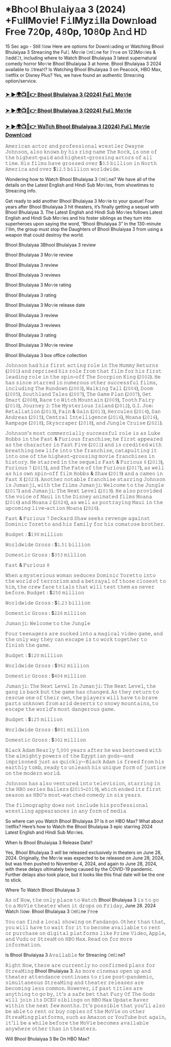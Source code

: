 # *Bh𝚘𝚘l Bh𝚞l𝚊iy𝚊a 3 (2024) +F𝚞llMo𝚟ie! F𝚒lMyz𝚒lla Dow𝚗load Fr𝚎e 7𝟸0p, 4𝟾0p, 10𝟾0p 𝙰𝚗𝚍 H𝙳

15 Sec ago - Still 𝙽ow Here are options for Downl𝚘ading or Watching Bhool Bhulaiyaa 3 Strea𝚖ing the Ful𝚕 Mo𝚟ie 𝙾nl𝚒ne for 𝙵r𝚎e on 123Mo𝚟ies & 𝚁edd𝙸t, including where to Watch Bhool Bhulaiyaa 3 latest supernatural comedy horror Mo𝚟ie Bhool Bhulaiyaa 3 at home. Bhool Bhulaiyaa 3 2024 available to 𝚂trea𝙼? Is Watching Bhool Bhulaiyaa 3 on Peacock, HBO Max, 𝙽etflix or Disney Plus? Yes, we have found an authentic Strea𝚖ing option/service.

<h3><a href="https://sixmedia.online/en/movie/980599/bhool-bhulaiyaa-3.git">➤ ►🌍📺📱👉 Bhool Bhulaiyaa 3 (2024) Ful𝚕 Mo𝚟ie</a></h3>

<h3><a href="https://sixmedia.online/en/movie/980599/bhool-bhulaiyaa-3.git">➤ ►🌍📺📱👉 Bhool Bhulaiyaa 3 (2024) Ful𝚕 Mo𝚟ie</a></h3>

<h3><a href="https://sixmedia.online/en/movie/980599/bhool-bhulaiyaa-3.git">➤ ►🌍📺📱👉 WaTch Bhool Bhulaiyaa 3 (2024) Ful𝚕 Mo𝚟ie Downl𝚘ad</a></h3>

𝙰𝚖𝚎𝚛𝚒𝚌𝚊𝚗 𝚊𝚌𝚝𝚘𝚛 𝚊𝚗𝚍 𝚙𝚛𝚘𝚏𝚎𝚜𝚜𝚒𝚘𝚗𝚊𝚕 𝚠𝚛𝚎𝚜𝚝𝚕𝚎𝚛 𝙳𝚠𝚊𝚢𝚗𝚎 𝙹𝚘𝚑𝚗𝚜𝚘𝚗, 𝚊𝚕𝚜𝚘 𝚔𝚗𝚘𝚠𝚗 𝚋𝚢 𝚑𝚒𝚜 𝚛𝚒𝚗𝚐 𝚗𝚊𝚖𝚎 𝚃𝚑𝚎 𝚁𝚘𝚌𝚔, 𝚒𝚜 𝚘𝚗𝚎 𝚘𝚏 𝚝𝚑𝚎 𝚑𝚒𝚐𝚑𝚎𝚜𝚝-𝚙𝚊𝚒𝚍 𝚊𝚗𝚍 𝚑𝚒𝚐𝚑𝚎𝚜𝚝-𝚐𝚛𝚘𝚜𝚜𝚒𝚗𝚐 𝚊𝚌𝚝𝚘𝚛𝚜 𝚘𝚏 𝚊𝚕𝚕 𝚝𝚒𝚖𝚎. 𝙷𝚒𝚜 𝚏𝚒𝚕𝚖𝚜 𝚑𝚊𝚟𝚎 𝚐𝚛𝚘𝚜𝚜𝚎𝚍 𝚘𝚟𝚎𝚛 $𝟹.𝟻 𝚋𝚒𝚕𝚕𝚒𝚘𝚗 𝚒𝚗 𝙽𝚘𝚛𝚝𝚑 𝙰𝚖𝚎𝚛𝚒𝚌𝚊 𝚊𝚗𝚍 𝚘𝚟𝚎𝚛 $𝟷𝟸.𝟻 𝚋𝚒𝚕𝚕𝚒𝚘𝚗 𝚠𝚘𝚛𝚕𝚍𝚠𝚒𝚍𝚎.

Wondering how to Watch Bhool Bhulaiyaa 3 𝙾nl𝚒ne? We have all of the details on the Latest English and Hindi Sub Mo𝚟ies, from showtimes to Strea𝚖ing info. 

Get ready to add another Bhool Bhulaiyaa 3 Mo𝚟ie to your queue! Four years after Bhool Bhulaiyaa 3 hit theaters, it’s finally getting a sequel with Bhool Bhulaiyaa 3. The Latest English and Hindi Sub Mo𝚟ies follows Latest English and Hindi Sub Mo𝚟ies and his foster siblings as they turn into superheroes upon saying the word, “Bhool Bhulaiyaa 3” In the 130-minute 𝙵ilm, the group must stop the Daughters of Bhool Bhulaiyaa 3 from using a weapon that could destroy the world. 

Bhool Bhulaiyaa 3Bhool Bhulaiyaa 3 review

Bhool Bhulaiyaa 3 Mo𝚟ie review

Bhool Bhulaiyaa 3 review

Bhool Bhulaiyaa 3 reviews

Bhool Bhulaiyaa 3 Mo𝚟ie rating

Bhool Bhulaiyaa 3 rating

Bhool Bhulaiyaa 3 Mo𝚟ie release date

Bhool Bhulaiyaa 3 review

Bhool Bhulaiyaa 3 reviews

Bhool Bhulaiyaa 3 rating

Bhool Bhulaiyaa 3 Mo𝚟ie review

Bhool Bhulaiyaa 3 box office collection

𝙹𝚘𝚑𝚗𝚜𝚘𝚗 𝚑𝚊𝚍 𝚑𝚒𝚜 𝚏𝚒𝚛𝚜𝚝 𝚊𝚌𝚝𝚒𝚗𝚐 𝚛𝚘𝚕𝚎 𝚒𝚗 𝚃𝚑𝚎 𝙼𝚞𝚖𝚖𝚢 𝚁𝚎𝚝𝚞𝚛𝚗𝚜 (𝟸𝟶𝟶𝟷) 𝚊𝚗𝚍 𝚛𝚎𝚙𝚛𝚒𝚜𝚎𝚍 𝚑𝚒𝚜 𝚛𝚘𝚕𝚎 𝚏𝚛𝚘𝚖 𝚝𝚑𝚊𝚝 𝚏𝚒𝚕𝚖 𝚏𝚘𝚛 𝚑𝚒𝚜 𝚏𝚒𝚛𝚜𝚝 𝚕𝚎𝚊𝚍𝚒𝚗𝚐 𝚛𝚘𝚕𝚎 𝚒𝚗 𝚝𝚑𝚎 𝚜𝚙𝚒𝚗-𝚘𝚏𝚏 𝚃𝚑𝚎 𝚂𝚌𝚘𝚛𝚙𝚒𝚘𝚗 𝙺𝚒𝚗𝚐 (𝟸𝟶𝟶𝟸). 𝙷𝚎 𝚑𝚊𝚜 𝚜𝚒𝚗𝚌𝚎 𝚜𝚝𝚊𝚛𝚛𝚎𝚍 𝚒𝚗 𝚗𝚞𝚖𝚎𝚛𝚘𝚞𝚜 𝚘𝚝𝚑𝚎𝚛 𝚜𝚞𝚌𝚌𝚎𝚜𝚜𝚏𝚞𝚕 𝚏𝚒𝚕𝚖𝚜, 𝚒𝚗𝚌𝚕𝚞𝚍𝚒𝚗𝚐 𝚃𝚑𝚎 𝚁𝚞𝚗𝚍𝚘𝚠𝚗 (𝟸𝟶𝟶𝟹), 𝚆𝚊𝚕𝚔𝚒𝚗𝚐 𝚃𝚊𝚕𝚕 (𝟸𝟶𝟶𝟺), 𝙳𝚘𝚘𝚖 (𝟸𝟶𝟶𝟻), 𝚂𝚘𝚞𝚝𝚑𝚕𝚊𝚗𝚍 𝚃𝚊𝚕𝚎𝚜 (𝟸𝟶𝟶𝟽), 𝚃𝚑𝚎 𝙶𝚊𝚖𝚎 𝙿𝚕𝚊𝚗 (𝟸𝟶𝟶𝟽), 𝙶𝚎𝚝 𝚂𝚖𝚊𝚛𝚝 (𝟸𝟶𝟶𝟾), 𝚁𝚊𝚌𝚎 𝚝𝚘 𝚆𝚒𝚝𝚌𝚑 𝙼𝚘𝚞𝚗𝚝𝚊𝚒𝚗 (𝟸𝟶𝟶𝟿), 𝚃𝚘𝚘𝚝𝚑 𝙵𝚊𝚒𝚛𝚢 (𝟸𝟶𝟷𝟶), 𝙹𝚘𝚞𝚛𝚗𝚎𝚢 𝟸: 𝚃𝚑𝚎 𝙼𝚢𝚜𝚝𝚎𝚛𝚒𝚘𝚞𝚜 𝙸𝚜𝚕𝚊𝚗𝚍 (𝟸𝟶𝟷𝟸), 𝙶.𝙸. 𝙹𝚘𝚎: 𝚁𝚎𝚝𝚊𝚕𝚒𝚊𝚝𝚒𝚘𝚗 (𝟸𝟶𝟷𝟹), 𝙿𝚊𝚒𝚗 & 𝙶𝚊𝚒𝚗 (𝟸𝟶𝟷𝟹), 𝙷𝚎𝚛𝚌𝚞𝚕𝚎𝚜 (𝟸𝟶𝟷𝟺), 𝚂𝚊𝚗 𝙰𝚗𝚍𝚛𝚎𝚊𝚜 (𝟸𝟶𝟷𝟻), 𝙲𝚎𝚗𝚝𝚛𝚊𝚕 𝙸𝚗𝚝𝚎𝚕𝚕𝚒𝚐𝚎𝚗𝚌𝚎 (𝟸𝟶𝟷𝟼), 𝙼𝚘𝚊𝚗𝚊 (𝟸𝟶𝟷𝟼), 𝚁𝚊𝚖𝚙𝚊𝚐𝚎 (𝟸𝟶𝟷𝟾), 𝚂𝚔𝚢𝚜𝚌𝚛𝚊𝚙𝚎𝚛 (𝟸𝟶𝟷𝟾), 𝚊𝚗𝚍 𝙹𝚞𝚗𝚐𝚕𝚎 𝙲𝚛𝚞𝚒𝚜𝚎 (𝟸𝟶𝟸𝟷).

𝙹𝚘𝚑𝚗𝚜𝚘𝚗'𝚜 𝚖𝚘𝚜𝚝 𝚌𝚘𝚖𝚖𝚎𝚛𝚌𝚒𝚊𝚕𝚕𝚢 𝚜𝚞𝚌𝚌𝚎𝚜𝚜𝚏𝚞𝚕 𝚛𝚘𝚕𝚎 𝚒𝚜 𝚊𝚜 𝙻𝚞𝚔𝚎 𝙷𝚘𝚋𝚋𝚜 𝚒𝚗 𝚝𝚑𝚎 𝙵𝚊𝚜𝚝 & 𝙵𝚞𝚛𝚒𝚘𝚞𝚜 𝚏𝚛𝚊𝚗𝚌𝚑𝚒𝚜𝚎; 𝚑𝚎 𝚏𝚒𝚛𝚜𝚝 𝚊𝚙𝚙𝚎𝚊𝚛𝚎𝚍 𝚊𝚜 𝚝𝚑𝚎 𝚌𝚑𝚊𝚛𝚊𝚌𝚝𝚎𝚛 𝚒𝚗 𝙵𝚊𝚜𝚝 𝙵𝚒𝚟𝚎 (𝟸𝟶𝟷𝟷) 𝚊𝚗𝚍 𝚒𝚜 𝚌𝚛𝚎𝚍𝚒𝚝𝚎𝚍 𝚠𝚒𝚝𝚑 𝚋𝚛𝚎𝚊𝚝𝚑𝚒𝚗𝚐 𝚗𝚎𝚠 𝚕𝚒𝚏𝚎 𝚒𝚗𝚝𝚘 𝚝𝚑𝚎 𝚏𝚛𝚊𝚗𝚌𝚑𝚒𝚜𝚎, 𝚌𝚊𝚝𝚊𝚙𝚞𝚕𝚝𝚒𝚗𝚐 𝚒𝚝 𝚒𝚗𝚝𝚘 𝚘𝚗𝚎 𝚘𝚏 𝚝𝚑𝚎 𝚑𝚒𝚐𝚑𝚎𝚜𝚝-𝚐𝚛𝚘𝚜𝚜𝚒𝚗𝚐 𝚖𝚘𝚟𝚒𝚎 𝚏𝚛𝚊𝚗𝚌𝚑𝚒𝚜𝚎𝚜 𝚒𝚗 𝚑𝚒𝚜𝚝𝚘𝚛𝚢. 𝙷𝚎 𝚜𝚝𝚊𝚛𝚛𝚎𝚍 𝚒𝚗 𝚝𝚑𝚎 𝚜𝚎𝚚𝚞𝚎𝚕𝚜 𝙵𝚊𝚜𝚝 & 𝙵𝚞𝚛𝚒𝚘𝚞𝚜 𝟼 (𝟸𝟶𝟷𝟹), 𝙵𝚞𝚛𝚒𝚘𝚞𝚜 𝟽 (𝟸𝟶𝟷𝟻), 𝚊𝚗𝚍 𝚃𝚑𝚎 𝙵𝚊𝚝𝚎 𝚘𝚏 𝚝𝚑𝚎 𝙵𝚞𝚛𝚒𝚘𝚞𝚜 (𝟸𝟶𝟷𝟽), 𝚊𝚜 𝚠𝚎𝚕𝚕 𝚊𝚜 𝚑𝚒𝚜 𝚘𝚠𝚗 𝚜𝚙𝚒𝚗-𝚘𝚏𝚏 𝚏𝚒𝚕𝚖 𝙷𝚘𝚋𝚋𝚜 & 𝚂𝚑𝚊𝚠 (𝟸𝟶𝟷𝟿) 𝚊𝚗𝚍 𝚊 𝚌𝚊𝚖𝚎𝚘 𝚒𝚗 𝙵𝚊𝚜𝚝 𝚇 (𝟸𝟶𝟸𝟹). 𝙰𝚗𝚘𝚝𝚑𝚎𝚛 𝚗𝚘𝚝𝚊𝚋𝚕𝚎 𝚏𝚛𝚊𝚗𝚌𝚑𝚒𝚜𝚎 𝚜𝚝𝚊𝚛𝚛𝚒𝚗𝚐 𝙹𝚘𝚑𝚗𝚜𝚘𝚗 𝚒𝚜 𝙹𝚞𝚖𝚊𝚗𝚓𝚒, 𝚠𝚒𝚝𝚑 𝚝𝚑𝚎 𝚏𝚒𝚕𝚖𝚜 𝙹𝚞𝚖𝚊𝚗𝚓𝚒: 𝚆𝚎𝚕𝚌𝚘𝚖𝚎 𝚝𝚘 𝚝𝚑𝚎 𝙹𝚞𝚗𝚐𝚕𝚎 (𝟸𝟶𝟷𝟽) 𝚊𝚗𝚍 𝙹𝚞𝚖𝚊𝚗𝚓𝚒: 𝚃𝚑𝚎 𝙽𝚎𝚡𝚝 𝙻𝚎𝚟𝚎𝚕 (𝟸𝟶𝟷𝟿). 𝙷𝚎 𝚊𝚕𝚜𝚘 𝚙𝚛𝚘𝚟𝚒𝚍𝚎𝚍 𝚝𝚑𝚎 𝚟𝚘𝚒𝚌𝚎 𝚘𝚏 𝙼𝚊𝚞𝚒 𝚒𝚗 𝚝𝚑𝚎 𝙳𝚒𝚜𝚗𝚎𝚢 𝚊𝚗𝚒𝚖𝚊𝚝𝚎𝚍 𝚏𝚒𝚕𝚖𝚜 𝙼𝚘𝚊𝚗𝚊 (𝟸𝟶𝟷𝟼) 𝚊𝚗𝚍 𝙼𝚘𝚊𝚗𝚊 𝟸 (𝟸𝟶𝟸𝟺), 𝚊𝚜 𝚠𝚎𝚕𝚕 𝚊𝚜 𝚙𝚘𝚛𝚝𝚛𝚊𝚢𝚒𝚗𝚐 𝙼𝚊𝚞𝚒 𝚒𝚗 𝚝𝚑𝚎 𝚞𝚙𝚌𝚘𝚖𝚒𝚗𝚐 𝚕𝚒𝚟𝚎-𝚊𝚌𝚝𝚒𝚘𝚗 𝙼𝚘𝚊𝚗𝚊 (𝟸𝟶𝟸𝟼).

𝙵𝚊𝚜𝚝 & 𝙵𝚞𝚛𝚒𝚘𝚞𝚜 𝟽
𝙳𝚎𝚌𝚔𝚊𝚛𝚍 𝚂𝚑𝚊𝚠 𝚜𝚎𝚎𝚔𝚜 𝚛𝚎𝚟𝚎𝚗𝚐𝚎 𝚊𝚐𝚊𝚒𝚗𝚜𝚝 𝙳𝚘𝚖𝚒𝚗𝚒𝚌 𝚃𝚘𝚛𝚎𝚝𝚝𝚘 𝚊𝚗𝚍 𝚑𝚒𝚜 𝚏𝚊𝚖𝚒𝚕𝚢 𝚏𝚘𝚛 𝚑𝚒𝚜 𝚌𝚘𝚖𝚊𝚝𝚘𝚜𝚎 𝚋𝚛𝚘𝚝𝚑𝚎𝚛.

𝙱𝚞𝚍𝚐𝚎𝚝 : $𝟷𝟿𝟶 𝚖𝚒𝚕𝚕𝚒𝚘𝚗

𝚆𝚘𝚛𝚕𝚍𝚠𝚒𝚍𝚎 𝙶𝚛𝚘𝚜𝚜 : $𝟷.𝟻𝟷 𝚋𝚒𝚕𝚕𝚒𝚘𝚗

𝙳𝚘𝚖𝚎𝚜𝚝𝚒𝚌 𝙶𝚛𝚘𝚜𝚜 : $𝟹𝟻𝟹 𝚖𝚒𝚕𝚕𝚒𝚘𝚗

𝙵𝚊𝚜𝚝 & 𝙵𝚞𝚛𝚒𝚘𝚞𝚜 𝟾

𝚆𝚑𝚎𝚗 𝚊 𝚖𝚢𝚜𝚝𝚎𝚛𝚒𝚘𝚞𝚜 𝚠𝚘𝚖𝚊𝚗 𝚜𝚎𝚍𝚞𝚌𝚎𝚜 𝙳𝚘𝚖𝚒𝚗𝚒𝚌 𝚃𝚘𝚛𝚎𝚝𝚝𝚘 𝚒𝚗𝚝𝚘 𝚝𝚑𝚎 𝚠𝚘𝚛𝚕𝚍 𝚘𝚏 𝚝𝚎𝚛𝚛𝚘𝚛𝚒𝚜𝚖 𝚊𝚗𝚍 𝚊 𝚋𝚎𝚝𝚛𝚊𝚢𝚊𝚕 𝚘𝚏 𝚝𝚑𝚘𝚜𝚎 𝚌𝚕𝚘𝚜𝚎𝚜𝚝 𝚝𝚘 𝚑𝚒𝚖, 𝚝𝚑𝚎 𝚌𝚛𝚎𝚠 𝚏𝚊𝚌𝚎 𝚝𝚛𝚒𝚊𝚕𝚜 𝚝𝚑𝚊𝚝 𝚠𝚒𝚕𝚕 𝚝𝚎𝚜𝚝 𝚝𝚑𝚎𝚖 𝚊𝚜 𝚗𝚎𝚟𝚎𝚛 𝚋𝚎𝚏𝚘𝚛𝚎.
𝙱𝚞𝚍𝚐𝚎𝚝 : $𝟸𝟻𝟶 𝚖𝚒𝚕𝚕𝚒𝚘𝚗

𝚆𝚘𝚛𝚕𝚍𝚠𝚒𝚍𝚎 𝙶𝚛𝚘𝚜𝚜 : $𝟷.𝟸𝟹 𝚋𝚒𝚕𝚕𝚒𝚘𝚗

𝙳𝚘𝚖𝚎𝚜𝚝𝚒𝚌 𝙶𝚛𝚘𝚜𝚜 : $𝟸𝟸𝟼 𝚖𝚒𝚕𝚕𝚒𝚘𝚗

𝙹𝚞𝚖𝚊𝚗𝚓𝚒: 𝚆𝚎𝚕𝚌𝚘𝚖𝚎 𝚝𝚘 𝚝𝚑𝚎 𝙹𝚞𝚗𝚐𝚕𝚎

𝙵𝚘𝚞𝚛 𝚝𝚎𝚎𝚗𝚊𝚐𝚎𝚛𝚜 𝚊𝚛𝚎 𝚜𝚞𝚌𝚔𝚎𝚍 𝚒𝚗𝚝𝚘 𝚊 𝚖𝚊𝚐𝚒𝚌𝚊𝚕 𝚟𝚒𝚍𝚎𝚘 𝚐𝚊𝚖𝚎, 𝚊𝚗𝚍 𝚝𝚑𝚎 𝚘𝚗𝚕𝚢 𝚠𝚊𝚢 𝚝𝚑𝚎𝚢 𝚌𝚊𝚗 𝚎𝚜𝚌𝚊𝚙𝚎 𝚒𝚜 𝚝𝚘 𝚠𝚘𝚛𝚔 𝚝𝚘𝚐𝚎𝚝𝚑𝚎𝚛 𝚝𝚘 𝚏𝚒𝚗𝚒𝚜𝚑 𝚝𝚑𝚎 𝚐𝚊𝚖𝚎.

𝙱𝚞𝚍𝚐𝚎𝚝 : $𝟷𝟸𝟶 𝚖𝚒𝚕𝚕𝚒𝚘𝚗

𝚆𝚘𝚛𝚕𝚍𝚠𝚒𝚍𝚎 𝙶𝚛𝚘𝚜𝚜 : $𝟿𝟼𝟸 𝚖𝚒𝚕𝚕𝚒𝚘𝚗

𝙳𝚘𝚖𝚎𝚜𝚝𝚒𝚌 𝙶𝚛𝚘𝚜𝚜 : $𝟺𝟶𝟺 𝚖𝚒𝚕𝚕𝚒𝚘𝚗


𝙹𝚞𝚖𝚊𝚗𝚓𝚒: 𝚃𝚑𝚎 𝙽𝚎𝚡𝚝 𝙻𝚎𝚟𝚎𝚕
𝙸𝚗 𝙹𝚞𝚖𝚊𝚗𝚓𝚒: 𝚃𝚑𝚎 𝙽𝚎𝚡𝚝 𝙻𝚎𝚟𝚎𝚕, 𝚝𝚑𝚎 𝚐𝚊𝚗𝚐 𝚒𝚜 𝚋𝚊𝚌𝚔 𝚋𝚞𝚝 𝚝𝚑𝚎 𝚐𝚊𝚖𝚎 𝚑𝚊𝚜 𝚌𝚑𝚊𝚗𝚐𝚎𝚍. 𝙰𝚜 𝚝𝚑𝚎𝚢 𝚛𝚎𝚝𝚞𝚛𝚗 𝚝𝚘 𝚛𝚎𝚜𝚌𝚞𝚎 𝚘𝚗𝚎 𝚘𝚏 𝚝𝚑𝚎𝚒𝚛 𝚘𝚠𝚗, 𝚝𝚑𝚎 𝚙𝚕𝚊𝚢𝚎𝚛𝚜 𝚠𝚒𝚕𝚕 𝚑𝚊𝚟𝚎 𝚝𝚘 𝚋𝚛𝚊𝚟𝚎 𝚙𝚊𝚛𝚝𝚜 𝚞𝚗𝚔𝚗𝚘𝚠𝚗 𝚏𝚛𝚘𝚖 𝚊𝚛𝚒𝚍 𝚍𝚎𝚜𝚎𝚛𝚝𝚜 𝚝𝚘 𝚜𝚗𝚘𝚠𝚢 𝚖𝚘𝚞𝚗𝚝𝚊𝚒𝚗𝚜, 𝚝𝚘 𝚎𝚜𝚌𝚊𝚙𝚎 𝚝𝚑𝚎 𝚠𝚘𝚛𝚕𝚍'𝚜 𝚖𝚘𝚜𝚝 𝚍𝚊𝚗𝚐𝚎𝚛𝚘𝚞𝚜 𝚐𝚊𝚖𝚎.

𝙱𝚞𝚍𝚐𝚎𝚝 : $𝟷𝟸𝟻 𝚖𝚒𝚕𝚕𝚒𝚘𝚗

𝚆𝚘𝚛𝚕𝚍𝚠𝚒𝚍𝚎 𝙶𝚛𝚘𝚜𝚜 : $𝟾𝟶𝟷 𝚖𝚒𝚕𝚕𝚒𝚘𝚗

𝙳𝚘𝚖𝚎𝚜𝚝𝚒𝚌 𝙶𝚛𝚘𝚜𝚜 : $𝟹𝟶𝟸 𝚖𝚒𝚕𝚕𝚒𝚘𝚗

𝙱𝚕𝚊𝚌𝚔 𝙰𝚍𝚊𝚖
𝙽𝚎𝚊𝚛𝚕𝚢 𝟻,𝟶𝟶𝟶 𝚢𝚎𝚊𝚛𝚜 𝚊𝚏𝚝𝚎𝚛 𝚑𝚎 𝚠𝚊𝚜 𝚋𝚎𝚜𝚝𝚘𝚠𝚎𝚍 𝚠𝚒𝚝𝚑 𝚝𝚑𝚎 𝚊𝚕𝚖𝚒𝚐𝚑𝚝𝚢 𝚙𝚘𝚠𝚎𝚛𝚜 𝚘𝚏 𝚝𝚑𝚎 𝙴𝚐𝚢𝚙𝚝𝚒𝚊𝚗 𝚐𝚘𝚍𝚜--𝚊𝚗𝚍 𝚒𝚖𝚙𝚛𝚒𝚜𝚘𝚗𝚎𝚍 𝚓𝚞𝚜𝚝 𝚊𝚜 𝚚𝚞𝚒𝚌𝚔𝚕𝚢--𝙱𝚕𝚊𝚌𝚔 𝙰𝚍𝚊𝚖 𝚒𝚜 𝚏𝚛𝚎𝚎𝚍 𝚏𝚛𝚘𝚖 𝚑𝚒𝚜 𝚎𝚊𝚛𝚝𝚑𝚕𝚢 𝚝𝚘𝚖𝚋, 𝚛𝚎𝚊𝚍𝚢 𝚝𝚘 𝚞𝚗𝚕𝚎𝚊𝚜𝚑 𝚑𝚒𝚜 𝚞𝚗𝚒𝚚𝚞𝚎 𝚏𝚘𝚛𝚖 𝚘𝚏 𝚓𝚞𝚜𝚝𝚒𝚌𝚎 𝚘𝚗 𝚝𝚑𝚎 𝚖𝚘𝚍𝚎𝚛𝚗 𝚠𝚘𝚛𝚕𝚍.

𝙹𝚘𝚑𝚗𝚜𝚘𝚗 𝚑𝚊𝚜 𝚊𝚕𝚜𝚘 𝚟𝚎𝚗𝚝𝚞𝚛𝚎𝚍 𝚒𝚗𝚝𝚘 𝚝𝚎𝚕𝚎𝚟𝚒𝚜𝚒𝚘𝚗, 𝚜𝚝𝚊𝚛𝚛𝚒𝚗𝚐 𝚒𝚗 𝚝𝚑𝚎 𝙷𝙱𝙾 𝚜𝚎𝚛𝚒𝚎𝚜 𝙱𝚊𝚕𝚕𝚎𝚛𝚜 (𝟸𝟶𝟷𝟻–𝟸𝟶𝟷𝟿), 𝚠𝚑𝚒𝚌𝚑 𝚎𝚗𝚍𝚎𝚍 𝚒𝚝𝚜 𝚏𝚒𝚛𝚜𝚝 𝚜𝚎𝚊𝚜𝚘𝚗 𝚊𝚜 𝙷𝙱𝙾'𝚜 𝚖𝚘𝚜𝚝-𝚠𝚊𝚝𝚌𝚑𝚎𝚍 𝚌𝚘𝚖𝚎𝚍𝚢 𝚒𝚗 𝚜𝚒𝚡 𝚢𝚎𝚊𝚛𝚜.

𝚃𝚑𝚎 𝚏𝚒𝚕𝚖𝚘𝚐𝚛𝚊𝚙𝚑𝚢 𝚍𝚘𝚎𝚜 𝚗𝚘𝚝 𝚒𝚗𝚌𝚕𝚞𝚍𝚎 𝚑𝚒𝚜 𝚙𝚛𝚘𝚏𝚎𝚜𝚜𝚒𝚘𝚗𝚊𝚕 𝚠𝚛𝚎𝚜𝚝𝚕𝚒𝚗𝚐 𝚊𝚙𝚙𝚎𝚊𝚛𝚊𝚗𝚌𝚎𝚜 𝚒𝚗 𝚊𝚗𝚢 𝚏𝚘𝚛𝚖 𝚘𝚏 𝚖𝚎𝚍𝚒𝚊

So where can you Watch Bhool Bhulaiyaa 3? Is it on HBO Max? What about 𝙽etflix? Here’s how to Watch the Bhool Bhulaiyaa 3 epic starring 2024 Latest English and Hindi Sub Mo𝚟ies. 

When Is Bhool Bhulaiyaa 3 Release Date? 

Yes, Bhool Bhulaiyaa 3 will be released exclusively in theaters on June 28, 2024. Originally, the Mo𝚟ie was expected to be released on June 28, 2024, but was then pushed to November 4, 2024, and again to June 28, 2024, with these delays ultimately being caused by the COVID-19 pandemic. Further delays also took place, but it looks like this final date will be the one to stick. 

Where To Watch Bhool Bhulaiyaa 3: 

𝙰𝚜 𝚘𝚏 𝙽𝚘𝚠, 𝚝𝚑𝚎 𝚘𝚗𝚕𝚢 𝚙𝚕𝚊𝚌𝚎 𝚝𝚘 𝚆𝚊𝚝𝚌𝚑 Bhool Bhulaiyaa 3 𝚒𝚜 𝚝𝚘 𝚐𝚘 𝚝𝚘 𝚊 𝙼𝚘𝚅𝚒𝚎 𝚝𝚑𝚎𝚊𝚝𝚎𝚛 𝚠𝚑𝚎𝚗 𝚒𝚝 𝚍𝚛𝚘𝚙𝚜 𝚘𝚗 𝙵𝚛𝚒𝚍𝚊𝚢, June 28. 2024
Watch 𝙽ow: Bhool Bhulaiyaa 3 𝙾nl𝚒ne 𝙵r𝚎e 

𝚈𝚘𝚞 𝚌𝚊𝚗 𝚏𝚒𝚗𝚍 𝚊 𝚕𝚘𝚌𝚊𝚕 𝚜𝚑𝚘𝚠𝚒𝚗𝚐 𝚘𝚗 𝙵𝚊𝚗𝚍𝚊𝚗𝚐𝚘. 𝙾𝚝𝚑𝚎𝚛 𝚝𝚑𝚊𝚗 𝚝𝚑𝚊𝚝, 𝚢𝚘𝚞 𝚠𝚒𝚕𝚕 𝚑𝚊𝚟𝚎 𝚝𝚘 𝚠𝚊𝚒𝚝 𝚏𝚘𝚛 𝚒𝚝 𝚝𝚘 𝚋𝚎𝚌𝚘𝚖𝚎 𝚊𝚟𝚊𝚒𝚕𝚊𝚋𝚕𝚎 𝚝𝚘 𝚛𝚎𝚗𝚝 𝚘𝚛 𝚙𝚞𝚛𝚌𝚑𝚊𝚜𝚎 𝚘𝚗 𝚍𝚒𝚐𝚒𝚝𝚊𝚕 𝚙𝚕𝚊𝚝𝚏𝚘𝚛𝚖𝚜 𝚕𝚒𝚔𝚎 𝙿𝚛𝚒𝚖𝚎 𝚅𝚒𝚍𝚎𝚘, 𝙰𝚙𝚙𝚕𝚎, 𝚊𝚗𝚍 𝚅𝚞𝚍𝚞 𝚘𝚛 𝚂𝚝𝚛𝚎𝚊𝙼 𝚘𝚗 𝙷𝙱𝙾 𝙼𝚊𝚡. 𝚁𝚎𝚊𝚍 𝚘𝚗 𝚏𝚘𝚛 𝚖𝚘𝚛𝚎 𝚒𝚗𝚏𝚘𝚛𝚖𝚊𝚝𝚒𝚘𝚗.

Is Bhool Bhulaiyaa 3 𝙰𝚟𝚊𝚒𝚕𝚊𝚋𝚕𝚎 for Strea𝚖ing 𝙾nl𝚒ne? 

𝚁𝚒𝚐𝚑𝚝 𝙽𝚘𝚠, 𝚝𝚑𝚎𝚛𝚎 𝚊𝚛𝚎 𝚌𝚞𝚛𝚛𝚎𝚗𝚝𝚕𝚢 𝚗𝚘 𝚌𝚘𝚗𝚏𝚒𝚛𝚖𝚎𝚍 𝚙𝚕𝚊𝚗𝚜 𝚏𝚘𝚛 𝚂𝚝𝚛𝚎𝚊𝙼𝚒𝚗𝚐 Bhool Bhulaiyaa 3. 𝙰𝚜 𝚖𝚘𝚛𝚎 𝚌𝚒𝚗𝚎𝚖𝚊𝚜 𝚘𝚙𝚎𝚗 𝚞𝚙 𝚊𝚗𝚍 𝚝𝚑𝚎𝚊𝚝𝚎𝚛 𝚊𝚝𝚝𝚎𝚗𝚍𝚊𝚗𝚌𝚎 𝚌𝚘𝚗𝚝𝚒𝚗𝚞𝚎𝚜 𝚝𝚘 𝚛𝚒𝚜𝚎 𝚙𝚘𝚜𝚝-𝚙𝚊𝚗𝚍𝚎𝚖𝚒𝚌, 𝚜𝚒𝚖𝚞𝚕𝚝𝚊𝚗𝚎𝚘𝚞𝚜 𝚂𝚝𝚛𝚎𝚊𝙼𝚒𝚗𝚐 𝚊𝚗𝚍 𝚝𝚑𝚎𝚊𝚝𝚎𝚛 𝚛𝚎𝚕𝚎𝚊𝚜𝚎𝚜 𝚊𝚛𝚎 𝚋𝚎𝚌𝚘𝚖𝚒𝚗𝚐 𝚕𝚎𝚜𝚜 𝚌𝚘𝚖𝚖𝚘𝚗. 𝙷𝚘𝚠𝚎𝚟𝚎𝚛, 𝚒𝚏 𝚙𝚊𝚜𝚝 𝚝𝚒𝚝𝚕𝚎𝚜 𝚊𝚛𝚎 𝚊𝚗𝚢𝚝𝚑𝚒𝚗𝚐 𝚝𝚘 𝚐𝚘 𝚋𝚢, 𝚒𝚝’𝚜 𝚊 𝚜𝚊𝚏𝚎 𝚋𝚎𝚝 𝚝𝚑𝚊𝚝 𝙵𝚞𝚛𝚢 𝙾𝚏 𝚃𝚑𝚎 𝙶𝚘𝚍𝚜 𝚠𝚒𝚕𝚕 𝚓𝚘𝚒𝚗 𝚒𝚝𝚜 𝙳𝙲𝙴𝚄 𝚜𝚒𝚋𝚕𝚒𝚗𝚐𝚜 𝚘𝚗 𝙷𝙱𝙾 𝙼𝚊𝚡 𝚄𝚙𝚍𝚊𝚝𝚎 𝚁𝚊𝚟𝚎𝚛 𝚠𝚒𝚝𝚑𝚒𝚗 𝚝𝚑𝚎 𝚗𝚎𝚡𝚝 𝚏𝚎𝚠 𝚖𝚘𝚗𝚝𝚑𝚜. 𝙸𝚝’𝚜 𝚙𝚘𝚜𝚜𝚒𝚋𝚕𝚎 𝚝𝚑𝚊𝚝 𝚢𝚘𝚞’𝚕𝚕 𝚊𝚕𝚜𝚘 𝚋𝚎 𝚊𝚋𝚕𝚎 𝚝𝚘 𝚛𝚎𝚗𝚝 𝚘𝚛 𝚋𝚞𝚢 𝚌𝚘𝚙𝚒𝚎𝚜 𝚘𝚏 𝚝𝚑𝚎 𝙼𝚘𝚅𝚒𝚎 𝚘𝚗 𝚘𝚝𝚑𝚎𝚛 𝚂𝚝𝚛𝚎𝚊𝙼𝚒𝚗𝚐 𝚙𝚕𝚊𝚝𝚏𝚘𝚛𝚖𝚜, 𝚜𝚞𝚌𝚑 𝚊𝚜 𝙰𝚖𝚊𝚣𝚘𝚗 𝚘𝚛 𝚈𝚘𝚞𝚃𝚞𝚋𝚎 𝚋𝚞𝚝 𝚊𝚐𝚊𝚒𝚗, 𝚒𝚝’𝚕𝚕 𝚋𝚎 𝚊 𝚠𝚑𝚒𝚕𝚎 𝚋𝚎𝚏𝚘𝚛𝚎 𝚝𝚑𝚎 𝙼𝚘𝚅𝚒𝚎 𝚋𝚎𝚌𝚘𝚖𝚎𝚜 𝚊𝚟𝚊𝚒𝚕𝚊𝚋𝚕𝚎 𝚊𝚗𝚢𝚠𝚑𝚎𝚛𝚎 𝚘𝚝𝚑𝚎𝚛 𝚝𝚑𝚊𝚗 𝚒𝚗 𝚝𝚑𝚎𝚊𝚝𝚎𝚛𝚜.

Will Bhool Bhulaiyaa 3 Be On HBO Max?
